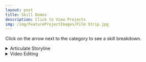 ```yaml
---
layout: post
title: Skill Demos
description: Click to View Projects
img: /img/FeatureProjectImages/Film Strip.jpg
---
```


Click on the arrow next to the category to see a skill breakdown. 

<details>
  <summary>Articulate Storyline</summary>
  <u>Branching</u>
  <ul style ="list-style'type:disc">
    <li>Through the use of triggers depending on how the user response depends on where they are directed to next for the lesson.</li>
  </ul>
    <div style="text-align:center;">
    <iframe width="560" height="315" src="https://www.youtube.com/embed/iBrhV_X566Y" frameborder="0" allow="autoplay; encrypted-media" allowfullscreen></iframe>
    </div>

  <u>Triggers, Overlays, and Assessment</u>
  <ul style ="list-style'type:disc">
    <li>Short scene from Conflict Management for Leadership that utilizes triggers to progress the scene, overlays of multiple text boxes and character on a single slide, along with a check for understanding assessment.</li>
    <div style="text-align:center;">
    <iframe width="560" height="315" src="https://www.youtube.com/embed/JjsJRO75p04" frameborder="0" allow="autoplay; encrypted-media" allowfullscreen></iframe>
    </div>

</details>

<details>

  <summary>Video Editing</summary>
  <u>Deleting a Segment</u>
    <div style="text-align:center;">
    <iframe width="560" height="315" src="https://www.youtube.com/embed/7vO9wq4YaZA" frameborder="0" allow="autoplay; encrypted-media" allowfullscreen></iframe>
    </div>

  <u>Extending Slide to Match Audio</u>
    <div style="text-align:center;">
    <iframe width="560" height="315" src="https://www.youtube.com/embed/lyKQtFMv0TE" frameborder="0" allow="autoplay; encrypted-media" allowfullscreen></iframe>
    </div>

  <u>Replacing Segment and Audio</u>
    <div style="text-align:center;">
    <iframe width="560" height="315" src="https://www.youtube.com/embed/NlmyMu3wI0c" frameborder="0" allow="autoplay; encrypted-media" allowfullscreen></iframe>
    </div>

  <u>Text Overlays</u>
    <div style="text-align:center;">
    <iframe width="560" height="315" src="https://www.youtube.com/embed/inj8Esif-iY" frameborder="0" allow="autoplay; encrypted-media" allowfullscreen></iframe>
    </div>

  <u>Creating Video Overlays</u>
    <div style="text-align:center;">
    <iframe width="560" height="315" src="https://www.youtube.com/embed/CQ1-wYJCy_s" frameborder="0" allow="autoplay; encrypted-media" allowfullscreen></iframe>
    </div>

</details>